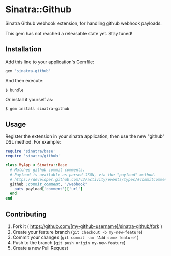 # Sinatra::Github

Sinatra Github webhook extension, for handling github webhook payloads.

This gem has not reached a releasable state yet. Stay tuned!

## Installation

Add this line to your application's Gemfile:

```ruby
gem 'sinatra-github'
```

And then execute:

    $ bundle

Or install it yourself as:

    $ gem install sinatra-github

## Usage
Register the extension in your sinatra application, then use the new "github" DSL method.
For example:
```ruby
require 'sinatra/base'
require 'sinatra/github'

class MyApp < Sinatra::Base
  # Matches github commit comments. 
  # Payload is available as parsed JSON, via the "payload" method. 
  # https://developer.github.com/v3/activity/events/types/#commitcommentevent
  github :commit_comment, '/webhook'
    puts payload['comment']['url']  
  end
end
```

## Contributing

1. Fork it ( https://github.com/[my-github-username]/sinatra-github/fork )
2. Create your feature branch (`git checkout -b my-new-feature`)
3. Commit your changes (`git commit -am 'Add some feature'`)
4. Push to the branch (`git push origin my-new-feature`)
5. Create a new Pull Request
